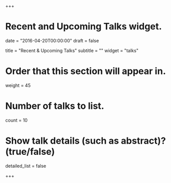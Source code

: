 +++
# Recent and Upcoming Talks widget.

date = "2016-04-20T00:00:00"
draft = false

title = "Recent & Upcoming Talks"
subtitle = ""
widget = "talks"

# Order that this section will appear in.
weight = 45

# Number of talks to list.
count = 10

# Show talk details (such as abstract)? (true/false)
detailed_list = false

+++
